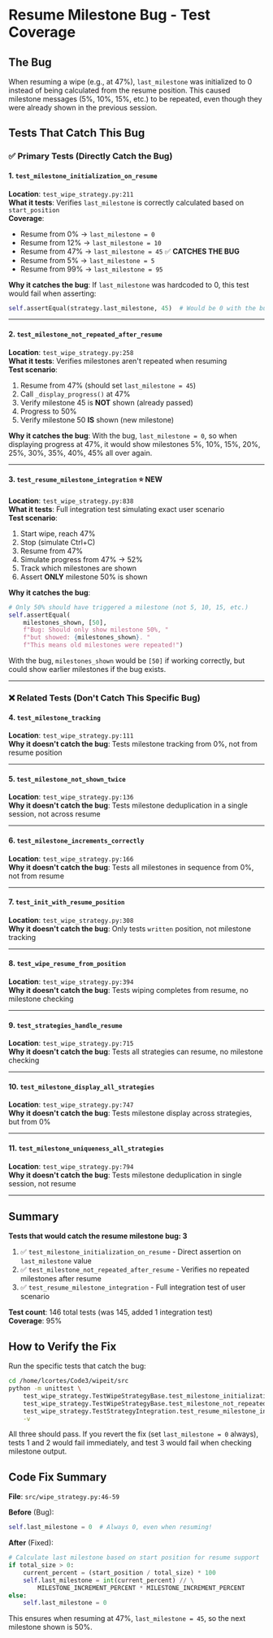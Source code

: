 # Resume Milestone Bug - Test Coverage

## The Bug
When resuming a wipe (e.g., at 47%), `last_milestone` was initialized to 0 instead of being calculated from the resume position. This caused milestone messages (5%, 10%, 15%, etc.) to be repeated, even though they were already shown in the previous session.

## Tests That Catch This Bug

### ✅ Primary Tests (Directly Catch the Bug)

#### 1. `test_milestone_initialization_on_resume`
**Location**: `test_wipe_strategy.py:211`  
**What it tests**: Verifies `last_milestone` is correctly calculated based on `start_position`  
**Coverage**:
- Resume from 0% → `last_milestone = 0`
- Resume from 12% → `last_milestone = 10`
- Resume from 47% → `last_milestone = 45` ✅ **CATCHES THE BUG**
- Resume from 5% → `last_milestone = 5`
- Resume from 99% → `last_milestone = 95`

**Why it catches the bug**: 
If `last_milestone` was hardcoded to 0, this test would fail when asserting:
```python
self.assertEqual(strategy.last_milestone, 45)  # Would be 0 with the bug
```

---

#### 2. `test_milestone_not_repeated_after_resume`
**Location**: `test_wipe_strategy.py:258`  
**What it tests**: Verifies milestones aren't repeated when resuming  
**Test scenario**:
1. Resume from 47% (should set `last_milestone = 45`)
2. Call `_display_progress()` at 47%
3. Verify milestone 45 is **NOT** shown (already passed)
4. Progress to 50%
5. Verify milestone 50 **IS** shown (new milestone)

**Why it catches the bug**:
With the bug, `last_milestone = 0`, so when displaying progress at 47%, it would show milestones 5%, 10%, 15%, 20%, 25%, 30%, 35%, 40%, 45% all over again.

---

#### 3. `test_resume_milestone_integration` ⭐ **NEW**
**Location**: `test_wipe_strategy.py:838`  
**What it tests**: Full integration test simulating exact user scenario  
**Test scenario**:
1. Start wipe, reach 47%
2. Stop (simulate Ctrl+C)
3. Resume from 47%
4. Simulate progress from 47% → 52%
5. Track which milestones are shown
6. Assert **ONLY** milestone 50% is shown

**Why it catches the bug**:
```python
# Only 50% should have triggered a milestone (not 5, 10, 15, etc.)
self.assertEqual(
    milestones_shown, [50],
    f"Bug: Should only show milestone 50%, "
    f"but showed: {milestones_shown}. "
    f"This means old milestones were repeated!")
```

With the bug, `milestones_shown` would be `[50]` if working correctly, but could show earlier milestones if the bug exists.

---

### ❌ Related Tests (Don't Catch This Specific Bug)

#### 4. `test_milestone_tracking`
**Location**: `test_wipe_strategy.py:111`  
**Why it doesn't catch the bug**: Tests milestone tracking from 0%, not from resume position

---

#### 5. `test_milestone_not_shown_twice`
**Location**: `test_wipe_strategy.py:136`  
**Why it doesn't catch the bug**: Tests milestone deduplication in a single session, not across resume

---

#### 6. `test_milestone_increments_correctly`
**Location**: `test_wipe_strategy.py:166`  
**Why it doesn't catch the bug**: Tests all milestones in sequence from 0%, not from resume

---

#### 7. `test_init_with_resume_position`
**Location**: `test_wipe_strategy.py:308`  
**Why it doesn't catch the bug**: Only tests `written` position, not milestone tracking

---

#### 8. `test_wipe_resume_from_position`
**Location**: `test_wipe_strategy.py:394`  
**Why it doesn't catch the bug**: Tests wiping completes from resume, no milestone checking

---

#### 9. `test_strategies_handle_resume`
**Location**: `test_wipe_strategy.py:715`  
**Why it doesn't catch the bug**: Tests all strategies can resume, no milestone checking

---

#### 10. `test_milestone_display_all_strategies`
**Location**: `test_wipe_strategy.py:747`  
**Why it doesn't catch the bug**: Tests milestone display across strategies, but from 0%

---

#### 11. `test_milestone_uniqueness_all_strategies`
**Location**: `test_wipe_strategy.py:794`  
**Why it doesn't catch the bug**: Tests milestone deduplication in single session, not resume

---

## Summary

**Tests that would catch the resume milestone bug: 3**

1. ✅ `test_milestone_initialization_on_resume` - Direct assertion on `last_milestone` value
2. ✅ `test_milestone_not_repeated_after_resume` - Verifies no repeated milestones after resume
3. ✅ `test_resume_milestone_integration` - Full integration test of user scenario

**Test count**: 146 total tests (was 145, added 1 integration test)  
**Coverage**: 95%

## How to Verify the Fix

Run the specific tests that catch the bug:
```bash
cd /home/lcortes/Code3/wipeit/src
python -m unittest \
    test_wipe_strategy.TestWipeStrategyBase.test_milestone_initialization_on_resume \
    test_wipe_strategy.TestWipeStrategyBase.test_milestone_not_repeated_after_resume \
    test_wipe_strategy.TestStrategyIntegration.test_resume_milestone_integration \
    -v
```

All three should pass. If you revert the fix (set `last_milestone = 0` always), tests 1 and 2 would fail immediately, and test 3 would fail when checking milestone output.

## Code Fix Summary

**File**: `src/wipe_strategy.py:46-59`

**Before** (Bug):
```python
self.last_milestone = 0  # Always 0, even when resuming!
```

**After** (Fixed):
```python
# Calculate last milestone based on start position for resume support
if total_size > 0:
    current_percent = (start_position / total_size) * 100
    self.last_milestone = int(current_percent) // \
        MILESTONE_INCREMENT_PERCENT * MILESTONE_INCREMENT_PERCENT
else:
    self.last_milestone = 0
```

This ensures when resuming at 47%, `last_milestone = 45`, so the next milestone shown is 50%.

